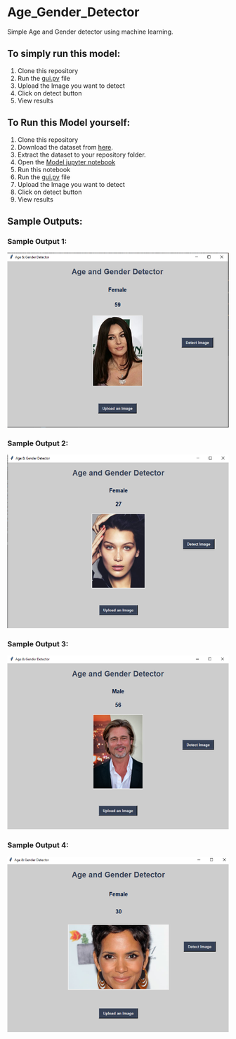 # Age_Gender_Detector
Simple Age and Gender detector using machine learning.
## To simply run this model:
1. Clone this repository
2. Run the [gui.py](https://github.com/PallaviAvula/Age_Gender_Detector/blob/main/gui.py) file
3. Upload the Image you want to detect
4. Click on detect button
5. View results
## To Run this Model yourself:
1. Clone this repository
2. Download the dataset from [here](https://www.kaggle.com/datasets/jangedoo/utkface-new).
3. Extract the dataset to your repository folder.
4. Open the [Model jupyter notebook](https://github.com/PallaviAvula/Age_Gender_Detector/blob/main/model.ipynb)
5. Run this notebook
6. Run the [gui.py](https://github.com/PallaviAvula/Age_Gender_Detector/blob/main/gui.py) file
7. Upload the Image you want to detect
8. Click on detect button
9. View results
## Sample Outputs:
### Sample Output 1:
![sample output1](https://github.com/PallaviAvula/Age_Gender_Detector/blob/main/Output_Image_1.PNG)
### Sample Output 2:
![sample output2](https://github.com/PallaviAvula/Age_Gender_Detector/blob/main/Output_Image_2.PNG)
### Sample Output 3:
![sample output3](https://github.com/PallaviAvula/Age_Gender_Detector/blob/main/Output_Image_3.PNG)
### Sample Output 4:
![sample output4](https://github.com/PallaviAvula/Age_Gender_Detector/blob/main/Output_Image_4.PNG)
